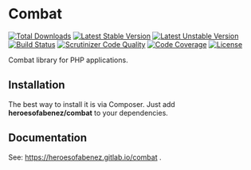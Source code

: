 Combat
=======

[![Total Downloads](https://poser.pugx.org/heroesofabenez/combat/downloads)](https://packagist.org/packages/heroesofabenez/combat) [![Latest Stable Version](https://poser.pugx.org/heroesofabenez/combat/v/stable)](https://packagist.org/packages/heroesofabenez/combat) [![Latest Unstable Version](https://poser.pugx.org/heroesofabenez/combat/v/unstable)](https://packagist.org/packages/heroesofabenez/combat) [![Build Status](https://travis-ci.org/heroesofabenez/combat.svg?branch=master)](https://travis-ci.org/heroesofabenez/combat) [![Scrutinizer Code Quality](https://scrutinizer-ci.com/g/heroesofabenez/combat/badges/quality-score.png?b=master)](https://scrutinizer-ci.com/g/heroesofabenez/combat/?branch=master) [![Code Coverage](https://scrutinizer-ci.com/g/heroesofabenez/combat/badges/coverage.png?b=master)](https://scrutinizer-ci.com/g/heroesofabenez/combat/?branch=master) [![License](https://poser.pugx.org/heroesofabenez/combat/license)](https://gitlab.com/heroesofabenez/combat/blob/master/LICENSE)

Combat library for PHP applications.

Installation
------------

The best way to install it is via Composer. Just add **heroesofabenez/combat** to your dependencies.

Documentation
-------------
See: https://heroesofabenez.gitlab.io/combat .
